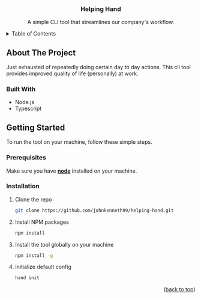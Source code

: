 <a id="readme-top"></a>
<div align="center">

<h3 align="center">Helping Hand</h3>

  <p align="center">
    A simple CLI tool that streamlines our company's workflow.
  </p>
</div>

<!-- TABLE OF CONTENTS -->
<details>
  <summary>Table of Contents</summary>
  <ol>
    <li>
      <a href="#about-the-project">About The Project</a>
      <ul>
        <li><a href="#built-with">Built With</a></li>
      </ul>
    </li>
    <li>
      <a href="#getting-started">Getting Started</a>
      <ul>
        <li><a href="#prerequisites">Prerequisites</a></li>
        <li><a href="#installation">Installation</a></li>
      </ul>
    </li>
  </ol>
</details>

<!-- ABOUT THE PROJECT -->
## About The Project
Just exhausted of repeatedly doing certain day to day actions. This cli tool provides improved quality of life (personally) at work.

### Built With

* Node.js
* Typescript

<!-- GETTING STARTED -->

## Getting Started

To run the tool on your machine, follow these simple steps.

### Prerequisites

Make sure you have <a href="https://nodejs.org/en"><strong>node</strong></a> installed on your machine.

### Installation

1. Clone the repo
   ```sh
   git clone https://github.com/johnkenneth99/helping-hand.git
   ```
2. Install NPM packages
   ```sh
   npm install
   ```
3. Install the tool globally on your machine
   ```sh
   npm install -g
   ```
4. Initialize default config
   ```sh
   hand init
   ```

<p align="right">(<a href="#readme-top">back to top</a>)</p>

